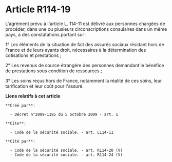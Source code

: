 # Article R114-19

L'agrément prévu à l'article L. 114-11 est délivré aux personnes chargées de procéder, dans une ou plusieurs circonscriptions
consulaires dans un même pays, à des constatations portant sur : 

1° Les éléments de la situation de fait des assurés sociaux résidant hors de France et de leurs ayants droit, nécessaires à
la détermination des cotisations et prestations ; 

2° Les revenus de source étrangère des personnes demandant le bénéfice de prestations sous condition de ressources ; 

3° Les soins reçus hors de France, notamment la réalité de ces soins, leur tarification et leur coût pour l'assuré.

**Liens relatifs à cet article**

	**Créé par**:

	  - Décret n°2009-1185 du 5 octobre 2009 - art. 1

	**Cite**:

	  - Code de la sécurité sociale. - art. L114-11

	**Cité par**:

	  - Code de la sécurité sociale. - art. R114-20 (V)
	  - Code de la sécurité sociale. - art. R114-24 (V)
